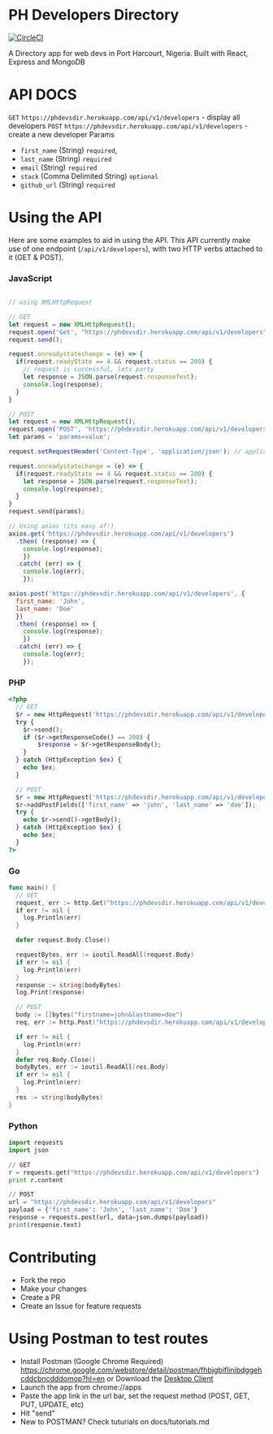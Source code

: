 # PH Developers Directory
[![CircleCI](https://circleci.com/gh/PHDevsConnect/phdevsdir/tree/master.svg?style=svg)](https://circleci.com/gh/PHDevsConnect/phdevsdir/tree/master)


A Directory app for web devs in Port Harcourt, Nigeria. Built with React, Express and MongoDB

# API DOCS

`GET` `https://phdevsdir.herokuapp.com/api/v1/developers` - display all developers
`POST` `https://phdevsdir.herokuapp.com/api/v1/developers` - create a new developer
Params

- `first_name` (String) `required`,
- `last_name` (String) `required`
- `email` (String) `required`
- `stack` (Comma Delimited String) `optional`
- `github_url` (String) `required`

# Using the API
Here are some examples to aid in using the API. This API currently make use of one endpoint (`/api/v1/developers`), with two HTTP verbs attached to it (GET & POST).

### JavaScript
```js

// using XMLHttpRequest

// GET
let request = new XMLHttpRequest();
request.open('Get', "https://phdevsdir.herokuapp.com/api/v1/developers");
request.send();

request.onreadystatechange = (e) => {
  if(request.readyState == 4 && request.status == 200) {
    // request is successful, lets party
    let response = JSON.parse(request.responseText);
    console.log(response);
  }
}

// POST
let request = new XMLHttpRequest();
request.open('POST', 'https://phdevsdir.herokuapp.com/api/v1/developers');
let params = 'params=value';

request.setRequestHeader('Content-Type', 'application/json'); // application/x-www-form-urlencoded, etc

request.onreadystatechange = (e) => {
  if(request.readyState == 4 && request.status == 200) {
    let response = JSON.parse(request.responseText);
    console.log(response);
  }
}
request.send(params);

// Using axios (its easy af!)
axios.get('https://phdevsdir.herokuapp.com/api/v1/developers')
  .then( (response) => {
    console.log(response);
    })
  .catch( (err) => {
    console.log(err);
    });

axios.post('https://phdevsdir.herokuapp.com/api/v1/developers', {
  first_name: 'John',
  last_name: 'Doe'
  })
  .then( (response) => {
    console.log(response);
    })
  .catch( (err) => {
    console.log(err);
    });

```
### PHP
```php
<?php
  // GET
  $r = new HttpRequest('https://phdevsdir.herokuapp.com/api/v1/developers', HttpRequest::METH_GET);
  try {
    $r->send();
    if ($r->getResponseCode() == 200) {
        $response = $r->getResponseBody();
    }
  } catch (HttpException $ex) {
    echo $ex;
  }

  // POST
  $r = new HttpRequest('https://phdevsdir.herokuapp.com/api/v1/developers', HttpRequest::METH_POST);
  $r->addPostFields(['first_name' => 'john', 'last_name' => 'doe']);
  try {
    echo $r->send()->getBody();
  } catch (HttpException $ex) {
    echo $ex;
  }
?>
```
### Go
```go
func main() {
  // GET
  request, err := http.Get("https://phdevsdir.herokuapp.com/api/v1/developers")
  if err != nil {
    log.Println(err)
  }

  defer request.Body.Close()

  requestBytes, err := ioutil.ReadAll(request.Body)
  if err != nil {
    log.Println(err)
  }
  response := string(bodyBytes)
  log.Print(response)

  // POST
  body := []bytes("firstname=john&lastname=doe")
  req, err := http.Post("https://phdevsdir.herokuapp.com/api/v1/developers", "body/type", bytes.NewBuffer(body))

  if err != nil {
    log.Println(err)
  }
  defer req.Body.Close()
  bodyBytes, err := ioutil.ReadAll(res.Body)
  if err != nil {
    log.Println(err)
  }
  res := string(bodyBytes)
}
```
### Python
```python
import requests
import json

// GET
r = requests.get("https://phdevsdir.herokuapp.com/api/v1/developers")
print r.content

// POST
url = "https://phdevsdir.herokuapp.com/api/v1/developers"
payload = {'first_name': 'John', 'last_name': 'Doe'}
response = requests.post(url, data=json.dumps(payload))
print(response.text)
```

# Contributing
- Fork the repo
- Make your changes
- Create a PR
- Create an Issue for feature requests

# Using Postman to test routes
- Install Postman (Google Chrome Required) https://chrome.google.com/webstore/detail/postman/fhbjgbiflinjbdggehcddcbncdddomop?hl=en or Download the [Desktop Client](http://getpostman.com)
- Launch the app from chrome://apps
- Paste the app link in the url bar, set the request method (POST, GET, PUT, UPDATE, etc)
- Hit "send"
- New to POSTMAN? Check tuturials on docs/tutorials.md